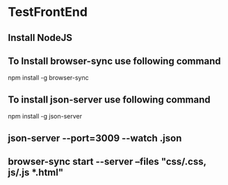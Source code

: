 # TestFrontEnd

## Install NodeJS

## To Install browser-sync use following command
npm install -g browser-sync

## To install json-server use following command
npm install -g json-server

## json-server --port=3009 --watch <yourJsonFIleName>.json

## browser-sync start --server –files "css/.css, js/.js *.html"

